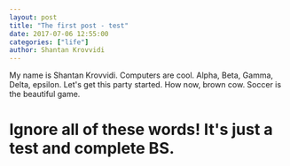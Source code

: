 ```yaml
---
layout: post
title: "The first post - test"
date: 2017-07-06 12:55:00
categories: ["life"]
author: Shantan Krovvidi
---
```

My name is Shantan Krovvidi. Computers are cool.
Alpha, Beta, Gamma, Delta, epsilon.
Let's get this party started.
How now, brown cow.
Soccer is the beautiful game.
# Ignore all of these words! It's just a test and complete BS.
